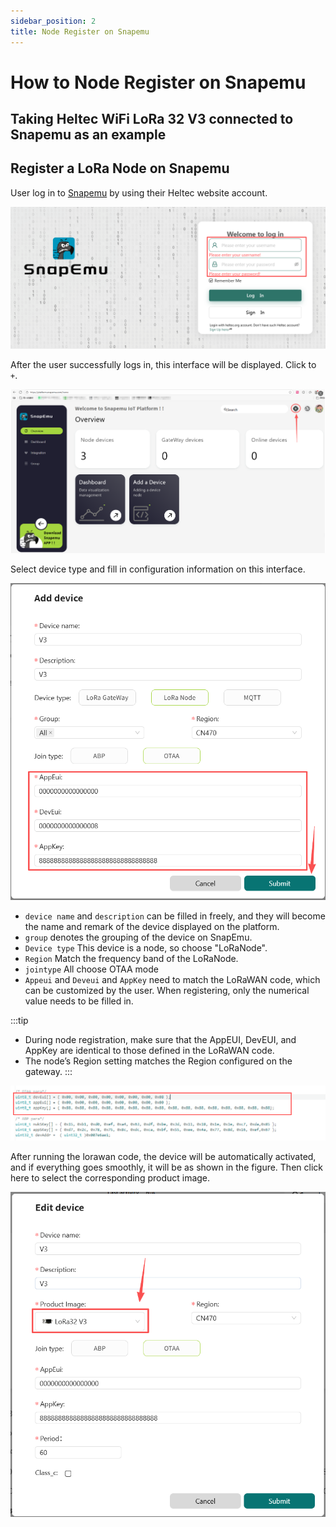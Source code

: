 ```yaml
---
sidebar_position: 2
title: Node Register on Snapemu
---
```

# How to Node Register on Snapemu

## Taking Heltec WiFi LoRa 32 V3 connected to Snapemu as an example

## Register a LoRa Node on Snapemu

User log in to [Snapemu](https://platform.snapemu.com) by using their Heltec website account.

![](img/0.png)

After the user successfully logs in, this interface will be displayed. Click to `+`.

![](img/1.png)

Select device type and fill in configuration information on this interface.

![](img/8.png)

- `device name` and `description` can be filled in freely, and they will become the name and remark of the device displayed on the platform. 
- `group` denotes the grouping of the device on SnapEmu.
- `Device type` This device is a node, so choose "LoRaNode".
- `Region` Match the frequency band of the LoRaNode.
- `jointype`  All choose OTAA mode
- `Appeui` and `Deveui`  and `AppKey`   need to match the LoRaWAN code, which can be customized by the user. When registering, only the numerical value needs to be filled in. 

:::tip
- During node registration, make sure that the AppEUI, DevEUI, and AppKey are identical to those defined in the LoRaWAN code.
- The node’s Region setting matches the Region configured on the gateway.
:::

![](img/7.png)

After running the lorawan code, the device will be automatically activated, and if everything goes smoothly, it will be as shown in the figure. Then click here to select the corresponding product image.


![](img/9.png)

















